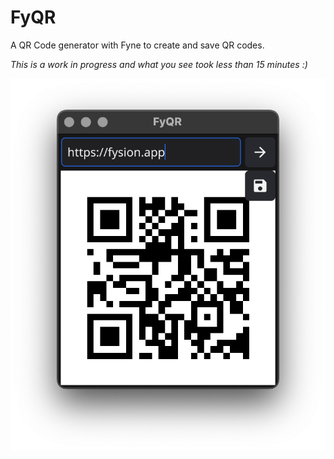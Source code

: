# FyQR

A QR Code generator with Fyne to create and save QR codes.

*This is a work in progress and what you see took less than 15 minutes :)*

![](screenshot.png)
